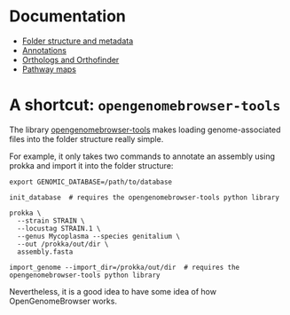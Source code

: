 <link rel="shortcut icon" type="image/svg+xml" href="/favicon.svg">

# Documentation

- [Folder structure and metadata](folder_structure_and_metadata.md)
- [Annotations](annotations.md)
- [Orthologs and Orthofinder](orthologs.md)
- [Pathway maps](pathway-maps.md)

# A shortcut: `opengenomebrowser-tools`

The library [opengenomebrowser-tools](https://github.com/opengenomebrowser/opengenomebrowser-tools) makes loading genome-associated files into the
folder structure really simple.

For example, it only takes two commands to annotate an assembly using prokka and import it into the folder structure:

```shell
export GENOMIC_DATABASE=/path/to/database

init_database  # requires the opengenomebrowser-tools python library

prokka \
  --strain STRAIN \ 
  --locustag STRAIN.1 \
  --genus Mycoplasma --species genitalium \
  --out /prokka/out/dir \
  assembly.fasta

import_genome --import_dir=/prokka/out/dir  # requires the opengenomebrowser-tools python library
```

Nevertheless, it is a good idea to have some idea of how OpenGenomeBrowser works.

